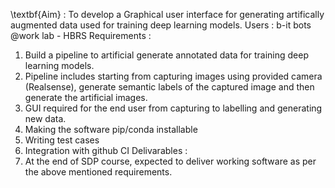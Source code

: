 \textbf{Aim} : To develop a Graphical user interface for generating artifically augmented data used for
training deep learning models.
Users : b-it bots @work lab - HBRS
Requirements :
1) Build a pipeline to artificial generate annotated data for training deep learning models.
2) Pipeline includes starting from capturing images using provided camera (Realsense),
generate semantic labels of the captured image and then generate the artificial images.
3) GUI required for the end user from capturing to labelling and generating new data.
4) Making the software pip/conda installable
5) Writing test cases
6) Integration with github CI
Delivarables :
1) At the end of SDP course, expected to deliver working software as per the above mentioned
requirements.
